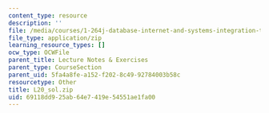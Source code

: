 ```yaml
---
content_type: resource
description: ''
file: /media/courses/1-264j-database-internet-and-systems-integration-technologies-fall-2013/69118dd925ab64e7419e54551ae1fa00_L20_sol.zip
file_type: application/zip
learning_resource_types: []
ocw_type: OCWFile
parent_title: Lecture Notes & Exercises
parent_type: CourseSection
parent_uid: 5fa4a8fe-a152-f202-8c49-92784003b58c
resourcetype: Other
title: L20_sol.zip
uid: 69118dd9-25ab-64e7-419e-54551ae1fa00
---
```

